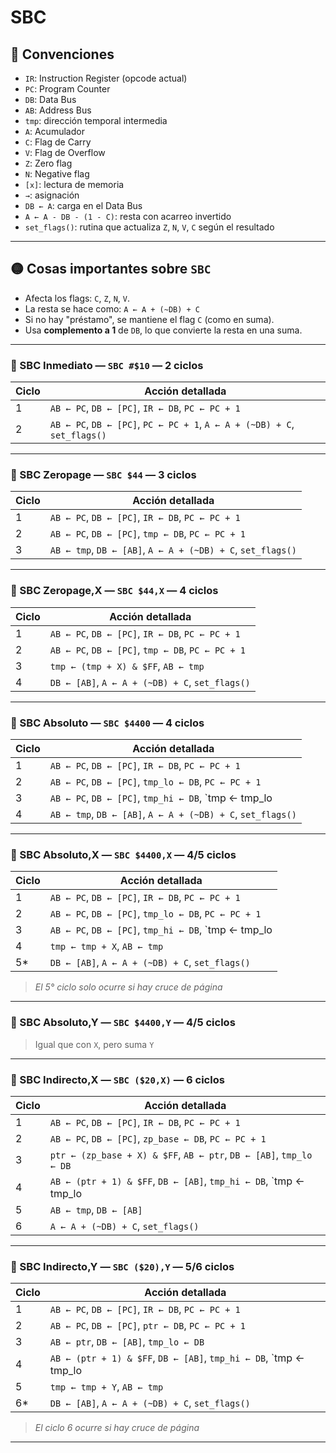 # SBC

## 🧠 Convenciones

- `IR`: Instruction Register (opcode actual)  
- `PC`: Program Counter  
- `DB`: Data Bus  
- `AB`: Address Bus  
- `tmp`: dirección temporal intermedia  
- `A`: Acumulador  
- `C`: Flag de Carry  
- `V`: Flag de Overflow  
- `Z`: Zero flag  
- `N`: Negative flag  
- `[x]`: lectura de memoria  
- `→`: asignación  
- `DB ← A`: carga en el Data Bus  
- `A ← A - DB - (1 - C)`: resta con acarreo invertido  
- `set_flags()`: rutina que actualiza `Z`, `N`, `V`, `C` según el resultado

---

## 🟡 Cosas importantes sobre `SBC`

- Afecta los flags: `C`, `Z`, `N`, `V`.
- La resta se hace como: `A ← A + (~DB) + C`
- Si no hay "préstamo", se mantiene el flag `C` (como en suma).
- Usa **complemento a 1** de `DB`, lo que convierte la resta en una suma.

---

### 🔹 SBC Inmediato — `SBC #$10` — **2 ciclos**

| Ciclo | Acción detallada |
|-------|------------------|
| 1     | `AB ← PC`, `DB ← [PC]`, `IR ← DB`, `PC ← PC + 1` |
| 2     | `AB ← PC`, `DB ← [PC]`, `PC ← PC + 1`, `A ← A + (~DB) + C`, `set_flags()` |

---

### 🔹 SBC Zeropage — `SBC $44` — **3 ciclos**

| Ciclo | Acción detallada |
|-------|------------------|
| 1     | `AB ← PC`, `DB ← [PC]`, `IR ← DB`, `PC ← PC + 1` |
| 2     | `AB ← PC`, `DB ← [PC]`, `tmp ← DB`, `PC ← PC + 1` |
| 3     | `AB ← tmp`, `DB ← [AB]`, `A ← A + (~DB) + C`, `set_flags()` |

---

### 🔹 SBC Zeropage,X — `SBC $44,X` — **4 ciclos**

| Ciclo | Acción detallada |
|-------|------------------|
| 1     | `AB ← PC`, `DB ← [PC]`, `IR ← DB`, `PC ← PC + 1` |
| 2     | `AB ← PC`, `DB ← [PC]`, `tmp ← DB`, `PC ← PC + 1` |
| 3     | `tmp ← (tmp + X) & $FF`, `AB ← tmp` |
| 4     | `DB ← [AB]`, `A ← A + (~DB) + C`, `set_flags()` |

---

### 🔹 SBC Absoluto — `SBC $4400` — **4 ciclos**

| Ciclo | Acción detallada |
|-------|------------------|
| 1     | `AB ← PC`, `DB ← [PC]`, `IR ← DB`, `PC ← PC + 1` |
| 2     | `AB ← PC`, `DB ← [PC]`, `tmp_lo ← DB`, `PC ← PC + 1` |
| 3     | `AB ← PC`, `DB ← [PC]`, `tmp_hi ← DB`, `tmp ← tmp_lo | (tmp_hi << 8)`, `PC ← PC + 1` |
| 4     | `AB ← tmp`, `DB ← [AB]`, `A ← A + (~DB) + C`, `set_flags()` |

---

### 🔹 SBC Absoluto,X — `SBC $4400,X` — **4/5 ciclos**

| Ciclo | Acción detallada |
|-------|------------------|
| 1     | `AB ← PC`, `DB ← [PC]`, `IR ← DB`, `PC ← PC + 1` |
| 2     | `AB ← PC`, `DB ← [PC]`, `tmp_lo ← DB`, `PC ← PC + 1` |
| 3     | `AB ← PC`, `DB ← [PC]`, `tmp_hi ← DB`, `tmp ← tmp_lo | (tmp_hi << 8)`, `PC ← PC + 1` |
| 4     | `tmp ← tmp + X`, `AB ← tmp` |
| 5*    | `DB ← [AB]`, `A ← A + (~DB) + C`, `set_flags()` |

> *El 5° ciclo solo ocurre si hay cruce de página*

---

### 🔹 SBC Absoluto,Y — `SBC $4400,Y` — **4/5 ciclos**  
> Igual que con `X`, pero suma `Y`

---

### 🔹 SBC Indirecto,X — `SBC ($20,X)` — **6 ciclos**

| Ciclo | Acción detallada |
|-------|------------------|
| 1     | `AB ← PC`, `DB ← [PC]`, `IR ← DB`, `PC ← PC + 1` |
| 2     | `AB ← PC`, `DB ← [PC]`, `zp_base ← DB`, `PC ← PC + 1` |
| 3     | `ptr ← (zp_base + X) & $FF`, `AB ← ptr`, `DB ← [AB]`, `tmp_lo ← DB` |
| 4     | `AB ← (ptr + 1) & $FF`, `DB ← [AB]`, `tmp_hi ← DB`, `tmp ← tmp_lo | (tmp_hi << 8)` |
| 5     | `AB ← tmp`, `DB ← [AB]` |
| 6     | `A ← A + (~DB) + C`, `set_flags()` |

---

### 🔹 SBC Indirecto,Y — `SBC ($20),Y` — **5/6 ciclos**

| Ciclo | Acción detallada |
|-------|------------------|
| 1     | `AB ← PC`, `DB ← [PC]`, `IR ← DB`, `PC ← PC + 1` |
| 2     | `AB ← PC`, `DB ← [PC]`, `ptr ← DB`, `PC ← PC + 1` |
| 3     | `AB ← ptr`, `DB ← [AB]`, `tmp_lo ← DB` |
| 4     | `AB ← (ptr + 1) & $FF`, `DB ← [AB]`, `tmp_hi ← DB`, `tmp ← tmp_lo | (tmp_hi << 8)` |
| 5     | `tmp ← tmp + Y`, `AB ← tmp` |
| 6*    | `DB ← [AB]`, `A ← A + (~DB) + C`, `set_flags()` |

> *El ciclo 6 ocurre si hay cruce de página*

---